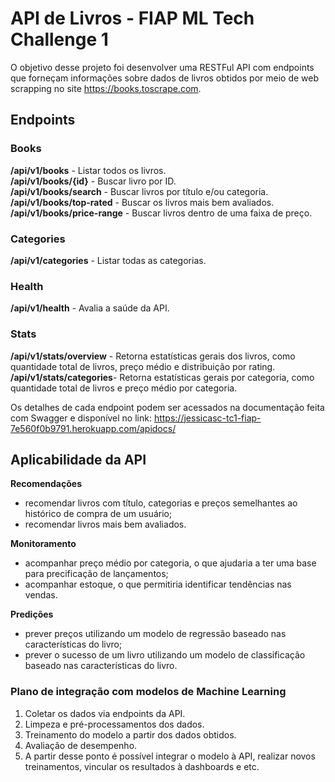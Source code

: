 # API de Livros - FIAP ML Tech Challenge 1

O objetivo desse projeto foi desenvolver uma RESTFul API com endpoints que forneçam informações sobre dados de livros obtidos por meio de web scrapping no site https://books.toscrape.com.

## Endpoints
### Books
**/api/v1/books** - Listar todos os livros.  
**/api/v1/books/{id}** - Buscar livro por ID.  
**/api/v1/books/search** - Buscar livros por título e/ou categoria.  
**/api/v1/books/top-rated** - Buscar os livros mais bem avaliados.  
**/api/v1/books/price-range** - Buscar livros dentro de uma faixa de preço.  
### Categories
**/api/v1/categories** - Listar todas as categorias.  
### Health
**/api/v1/health** - Avalia a saúde da API.  
### Stats
**/api/v1/stats/overview** - Retorna estatísticas gerais dos livros, como quantidade total de livros, preço médio e distribuição por rating.   
**/api/v1/stats/categories**- Retorna estatísticas gerais por categoria, como quantidade total de livros e preço médio por categoria.  

Os detalhes de cada endpoint podem ser acessados na documentação feita com Swagger e disponível no link: https://jessicasc-tc1-fiap-7e560f0b9791.herokuapp.com/apidocs/

## Aplicabilidade da API
**Recomendações**  
  - recomendar livros com título, categorias e preços semelhantes ao histórico de compra de um usuário;   
  - recomendar livros mais bem avaliados.
       
**Monitoramento**  
  - acompanhar preço médio por categoria, o que ajudaria a ter uma base para precificação de lançamentos;  
  - acompanhar estoque, o que permitiria identificar tendências nas vendas.

**Predições**  
  - prever preços utilizando um modelo de regressão baseado nas características do livro;    
  - prever o sucesso de um livro utilizando um modelo de classificação baseado nas características do livro.  

### Plano de integração com modelos de Machine Learning  
1. Coletar os dados via endpoints da API.  
2. Limpeza e pré-processamentos dos dados.  
3. Treinamento do modelo a partir dos dados obtidos.  
4. Avaliação de desempenho.  
5. A partir desse ponto é possível integrar o modelo à API, realizar novos treinamentos, vincular os resultados à dashboards e etc.








